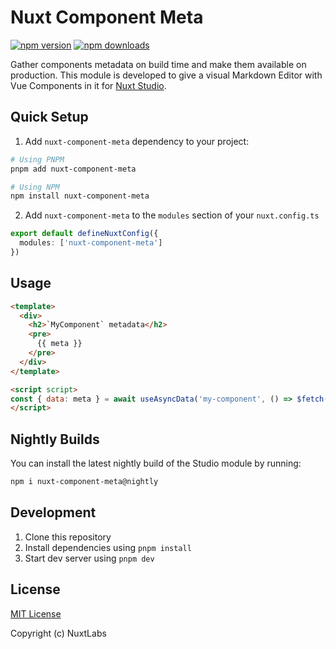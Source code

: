 # Nuxt Component Meta

[![npm version][npm-version-src]][npm-version-href]
[![npm downloads][npm-downloads-src]][npm-downloads-href]

Gather components metadata on build time and make them available on production. This module is developed to give a visual Markdown Editor with Vue Components in it for [Nuxt Studio](https://nuxt.studio).

## Quick Setup

1. Add `nuxt-component-meta` dependency to your project:

```bash
# Using PNPM
pnpm add nuxt-component-meta

# Using NPM
npm install nuxt-component-meta
```

2. Add `nuxt-component-meta` to the `modules` section of your `nuxt.config.ts`

```ts
export default defineNuxtConfig({
  modules: ['nuxt-component-meta']
})
```

## Usage

```html
<template>
  <div>
    <h2>`MyComponent` metadata</h2>
    <pre>
      {{ meta }}
    </pre>
  </div>
</template>

<script script>
const { data: meta } = await useAsyncData('my-component', () => $fetch('/api/component-meta/my-component'))
</script>
```

## Nightly Builds

You can install the latest nightly build of the Studio module by running:

```bash
npm i nuxt-component-meta@nightly
```

<!-- Badges -->
[npm-version-src]: https://img.shields.io/npm/v/nuxt-component-meta/latest.svg?style=flat&colorA=002438&colorB=28CF8D
[npm-version-href]: https://npmjs.com/package/nuxt-component-meta

[npm-downloads-src]: https://img.shields.io/npm/dt/nuxt-component-meta.svg?style=flat&colorA=002438&colorB=28CF8D
[npm-downloads-href]: https://npmjs.com/package/nuxt-component-meta

## Development

1. Clone this repository
2. Install dependencies using `pnpm install`
3. Start dev server using `pnpm dev`

## License

[MIT License](https://github.com/nuxtlabs/nuxt-component-meta/blob/main/LICENSE)

Copyright (c) NuxtLabs
